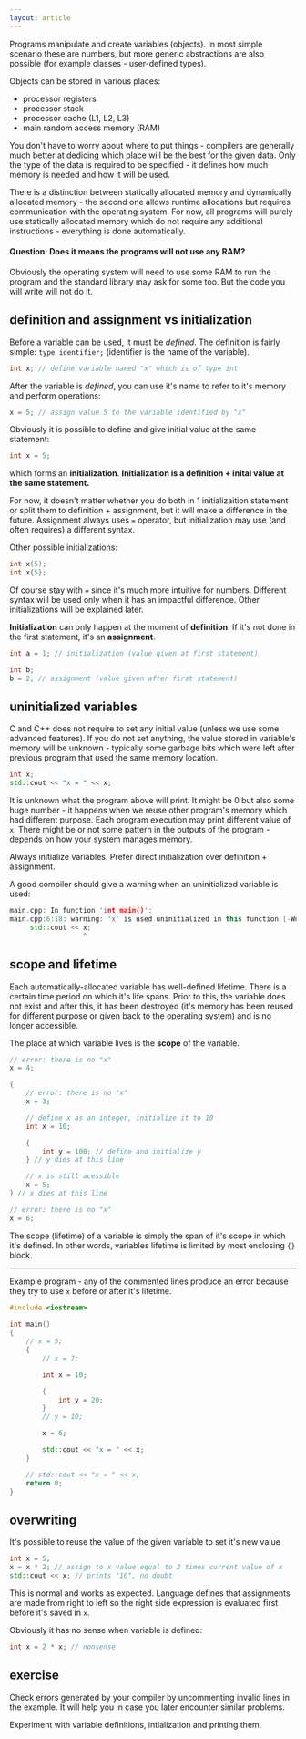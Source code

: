 ```yaml
---
layout: article
---
```


Programs manipulate and create variables (objects). In most simple scenario these are numbers, but more generic abstractions are also possible (for example classes - user-defined types).

Objects can be stored in various places:

- processor registers
- processor stack
- processor cache (L1, L2, L3)
- main random access memory (RAM)

You don't have to worry about where to put things - compilers are generally much better at dedicing which place will be the best for the given data. Only the type of the data is required to be specified - it defines how much memory is needed and how it will be used.

There is a distinction between statically allocated memory and dynamically allocated memory - the second one allows runtime allocations but requires communication with the operating system. For now, all programs will purely use statically allocated memory which do not require any additional instructions - everything is done automatically.

#### Question: Does it means the programs will not use any RAM?

Obviously the operating system will need to use some RAM to run the program and the standard library may ask for some too. But the code you will write will not do it.

## definition and assignment vs initialization

Before a variable can be used, it must be *defined*. The definition is fairly simple: `type identifier;` (identifier is the name of the variable).

```c++
int x; // define variable named "x" which is of type int
```

After the variable is *defined*, you can use it's name to refer to it's memory and perform operations:

```c++
x = 5; // assign value 5 to the variable identified by "x"
```

Obviously it is possible to define and give initial value at the same statement:

```c++
int x = 5;
```

which forms an **initialization**. **Initialization is a definition + inital value at the same statement.**

For now, it doesn't matter whether you do both in 1 initializaition statement or split them to definition + assignment, but it will make a difference in the future. Assignment always uses `=` operator, but initialization may use (and often requires) a different syntax.

Other possible initializations:

```c++
int x(5);
int x{5};
```

Of course stay with `=` since it's much more intuitive for numbers. Different syntax will be used only when it has an impactful difference. Other initializations will be explained later.

<div class="note info">

**Initialization** can only happen at the moment of **definition**. If it's not done in the first statement, it's an **assignment**.
</div>

```c++
int a = 1; // initialization (value given at first statement)

int b;
b = 2; // assignment (value given after first statement)
```

## uninitialized variables

C and C++ does not require to set any initial value (unless we use some advanced features). If you do not set anything, the value stored in variable's memory will be unknown - typically some garbage bits which were left after previous program that used the same memory location.

```c++
int x;
std::cout << "x = " << x;
```

It is unknown what the program above will print. It might be 0 but also some huge number - it happens when we reuse other program's memory which had different purpose. Each program execution may print different value of `x`. There might be or not some pattern in the outputs of the program - depends on how your system manages memory.

<div class="note pro-tip">
Always initialize variables. Prefer direct initialization over definition + assignment.
</div>

A good compiler should give a warning when an uninitialized variable is used:

```c++
main.cpp: In function 'int main()':
main.cpp:6:18: warning: 'x' is used uninitialized in this function [-Wuninitialized]
     std::cout << x;
                  ^
```

## scope and lifetime

Each automatically-allocated variable has well-defined lifetime. There is a certain time period on which it's life spans. Prior to this, the variable does not exist and after this, it has been destroyed (it's memory has been reused for different purpose or given back to the operating system) and is no longer accessible.


The place at which variable lives is the **scope** of the variable.

```c++
// error: there is no "x"
x = 4;

{
    // error: there is no "x"
    x = 3;

    // define x as an integer, initialize it to 10
    int x = 10;

    {
        int y = 100; // define and initialize y
    } // y dies at this line

    // x is still acessible
    x = 5;
} // x dies at this line

// error: there is no "x"
x = 6;
```

The scope (lifetime) of a variable is simply the span of it's scope in which it's defined. In other words, variables lifetime is limited by most enclosing `{}` block.

___

Example program - any of the commented lines produce an error because they try to use `x` before or after it's lifetime.

```c++
#include <iostream>
 
int main()
{
    // x = 5;
    {
        // x = 7;

        int x = 10;

        {
            int y = 20;
        }
        // y = 10;

        x = 6;

        std::cout << "x = " << x;
    }

    // std::cout << "x = " << x;
    return 0;
}
```

## overwriting

It's possible to reuse the value of the given variable to set it's new value

```c++
int x = 5;
x = x * 2; // assign to x value equal to 2 times current value of x
std::cout << x; // prints "10", no doubt
```

This is normal and works as expected. Language defines that assignments are made from right to left so the right side expression is evaluated first before it's saved in `x`.

Obviously it has no sense when variable is defined:

```c++
int x = 2 * x; // nonsense
```

## exercise

Check errors generated by your compiler by uncommenting invalid lines in the example. It will help you in case you later encounter similar problems.

Experiment with variable definitions, intialization and printing them.
